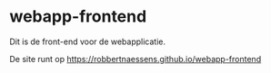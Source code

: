 # webapp-frontend
Dit is de front-end voor de webapplicatie. 

De site runt op https://robbertnaessens.github.io/webapp-frontend

